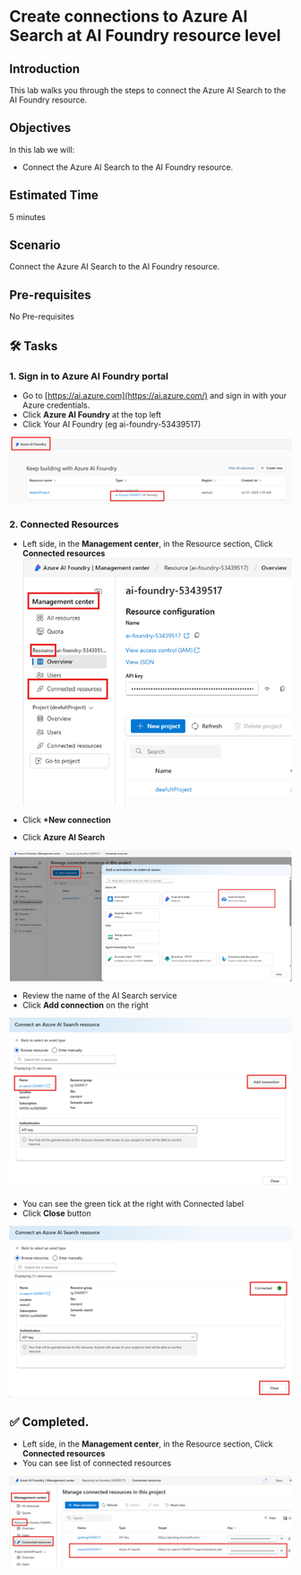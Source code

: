 # Create connections to Azure AI Search at AI Foundry resource level

## Introduction 

This lab walks you through the steps to connect the Azure AI Search to the AI Foundry resource.

## Objectives 
In this lab we will:
-	Connect the Azure AI Search to the AI Foundry resource.


## Estimated Time 

5 minutes 

## Scenario
Connect the Azure AI Search to the AI Foundry resource.

## Pre-requisites
No Pre-requisites

## 🛠️ Tasks

### 1. Sign in to Azure AI Foundry portal

- Go to [https://ai.azure.com](https://ai.azure.com/) and sign in with your Azure credentials.
- Click **Azure AI Foundry** at the top left
- Click Your AI Foundry (eg ai-foundry-53439517)

![Go to resource](images/aifoundryfromaifoundryportal.png)

### 2. Connected Resources

- Left side, in the **Management center**, in the Resource section, Click **Connected resources**
![Foundry connected resources](images/foundryconnectedresources.png)

- Click **+New connection**
- Click **Azure AI Search**

![Foundry connected resources](images/newconnaisearch.png)

- Review the name of the AI Search service
- Click **Add connection** on the right

![Foundry connected resources](images/aisearchaddconn.png)

- You can see the green tick at the right with Connected label
- Click **Close** button

![List models deployed](images/aisearchconnected.png)



## ✅ Completed. 

- Left side, in the **Management center**, in the Resource section, Click **Connected resources**
- You can see list of connected resources

![List models deployed](images/aisearchconnectedinlist.png)



